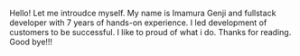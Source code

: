 Hello!
Let me introudce myself.
My name is Imamura Genji and fullstack developer with 7 years of hands-on experience.
I led development of customers to be successful.
I like to proud of what i do.
Thanks for reading.
Good bye!!!
